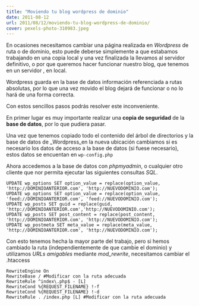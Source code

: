 ```yaml
---
title: "Moviendo tu blog wordpress de dominio"
date: 2011-08-12
url: 2011/08/12/moviendo-tu-blog-wordpress-de-dominio/
cover: pexels-photo-310983.jpeg
---
```

En ocasiones necesitamos cambiar una página realizada en _Wordpress_ de ruta o de dominio, esto puede deberse simplemente a que estabamos trabajando en una copia local y una vez finalizada la llevamos al servidor definitivo, o por que queremos hacer funcionar nuestro blog, que tenemos en un servidor , en local.

Wordpress guarda en la base de datos información referenciada a rutas absolutas, por lo que una vez movido el blog dejará de funcionar o no lo hará de una forma correcta.

Con estos sencillos pasos podrás resolver este inconveniente.

En primer lugar es muy importante realizar una **copia de seguridad** de la **base de datos**, por lo que pudiera pasar.

Una vez que tenemos copiado todo el contenido del árbol de directorios y la base de datos de _Wordpress_en la nueva ubicación cambiamos si es necesario los datos de acceso a la base de datos (si fuese necesario), estos datos se encuentan en `wp-config.php`

Ahora accedemos a la base de datos con _phpmyadmin_, o cualquier otro cliente que nor permita ejecutar las siguientes consultas _SQL_.
```
UPDATE wp_options SET option_value = replace(option_value, 'http://DOMINIOANTERIOR.com', 'http://NUEVODOMINIO.com');
UPDATE wp_options SET option_value = replace(option_value, 'feed://DOMINIOANTERIOR.com', 'feed://NUEVODOMINIO.com');
UPDATE wp_posts SET guid = replace(guid, 'http://DOMINIOANTERIOR.com','http://NUEVODOMINIO.com');
UPDATE wp_posts SET post_content = replace(post_content, 'http://DOMINIOANTERIOR.com', 'http://NUEVODOMINIO.com');
UPDATE wp_postmeta SET meta_value = replace(meta_value, 'http://DOMINIOANTERIOR.com', 'http://NUEVODOMINIO.com');
```

Con esto tenemos hecha la mayor parte del trabajo, pero si hemos cambiado la ruta (independientemente de que cambie el dominio) y utilizamos _URLs amigables_ mediante _mod_rewrite_, necesitamos cambiar el .htaccess

```
RewriteEngine On
RewriteBase / #Modificar con la ruta adecuada
RewriteRule ^index\.php$ - [L]
RewriteCond %{REQUEST_FILENAME} !-f
RewriteCond %{REQUEST_FILENAME} !-d
RewriteRule . /index.php [L] #Modificar con la ruta adecuada

```
